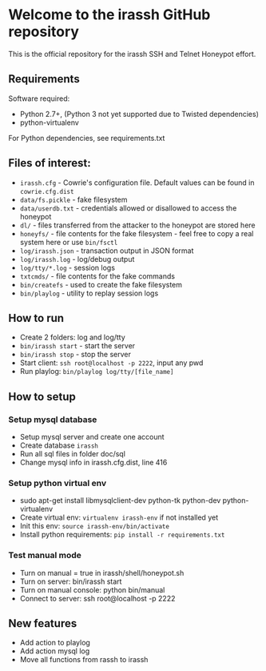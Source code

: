 # Welcome to the irassh GitHub repository

This is the official repository for the irassh SSH and Telnet Honeypot effort.

## Requirements

Software required:

* Python 2.7+, (Python 3 not yet supported due to Twisted dependencies)
* python-virtualenv

For Python dependencies, see requirements.txt

## Files of interest:

* `irassh.cfg` - Cowrie's configuration file. Default values can be found in `cowrie.cfg.dist`
* `data/fs.pickle` - fake filesystem
* `data/userdb.txt` - credentials allowed or disallowed to access the honeypot
* `dl/` - files transferred from the attacker to the honeypot are stored here
* `honeyfs/` - file contents for the fake filesystem - feel free to copy a real system here or use `bin/fsctl`
* `log/irassh.json` - transaction output in JSON format
* `log/irassh.log` - log/debug output
* `log/tty/*.log` - session logs
* `txtcmds/` - file contents for the fake commands
* `bin/createfs` - used to create the fake filesystem
* `bin/playlog` - utility to replay session logs

## How to run
* Create 2 folders: log and log/tty
* `bin/irassh start` - start the server
* `bin/irassh stop` - stop the server
* Start client: `ssh root@localhost -p 2222`, input any pwd
* Run playlog: `bin/playlog log/tty/[file_name]`

## How to setup

### Setup mysql database
* Setup mysql server and create one account
* Create database `irassh`
* Run all sql files in folder doc/sql
* Change mysql info in irassh.cfg.dist, line 416

### Setup python virtual env
* sudo apt-get install libmysqlclient-dev python-tk python-dev python-virtualenv
* Create virtual env: `virtualenv irassh-env` if not installed yet
* Init this env: `source irassh-env/bin/activate`
* Install python requirements: `pip install -r requirements.txt`

### Test manual mode

* Turn on manual = true in irassh/shell/honeypot.sh
* Turn on server: bin/irassh start
* Turn on manual console: python bin/manual
* Connect to server: ssh root@localhost -p 2222

## New features
* Add action to playlog
* Add action mysql log
* Move all functions from rassh to irassh